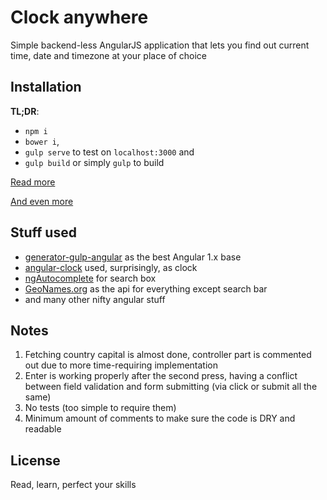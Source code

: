 # Clock anywhere

Simple backend-less AngularJS application that lets you find out current
time, date and timezone at your place of choice

## Installation

**TL;DR**:
- `npm i`
- `bower i`,
- `gulp serve` to test on `localhost:3000` and
- `gulp build` or simply `gulp` to build

[Read
more](https://github.com/Swiip/generator-gulp-angular/blob/master/docs/user-guide.md)

[And even
more](https://github.com/Swiip/generator-gulp-angular/blob/master/docs/how-it-works.md)

## Stuff used
- [generator-gulp-angular](https://github.com/swiip/generator-gulp-angular/) as the best Angular 1.x base
- [angular-clock](http://deepu.js.org/angular-clock/) used, surprisingly, as clock
- [ngAutocomplete](https://github.com/wpalahnuk/ngAutocomplete) for search box
- [GeoNames.org](http://www.geonames.org/) as the api for everything except search bar
- and many other nifty angular stuff

## Notes

1. Fetching country capital is almost done, controller part is commented
   out due to more time-requiring implementation
2. Enter is working properly after the second press, having a conflict
   between field validation and form submitting (via click or submit all
   the same)
3. No tests (too simple to require them)
4. Minimum amount of comments to make sure the code is DRY and readable

## License

Read, learn, perfect your skills
